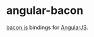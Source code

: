 angular-bacon
=============

[bacon.js](https://github.com/raimohanska/bacon.js) bindings for [AngularJS](https://github.com/angular/angular.js).

